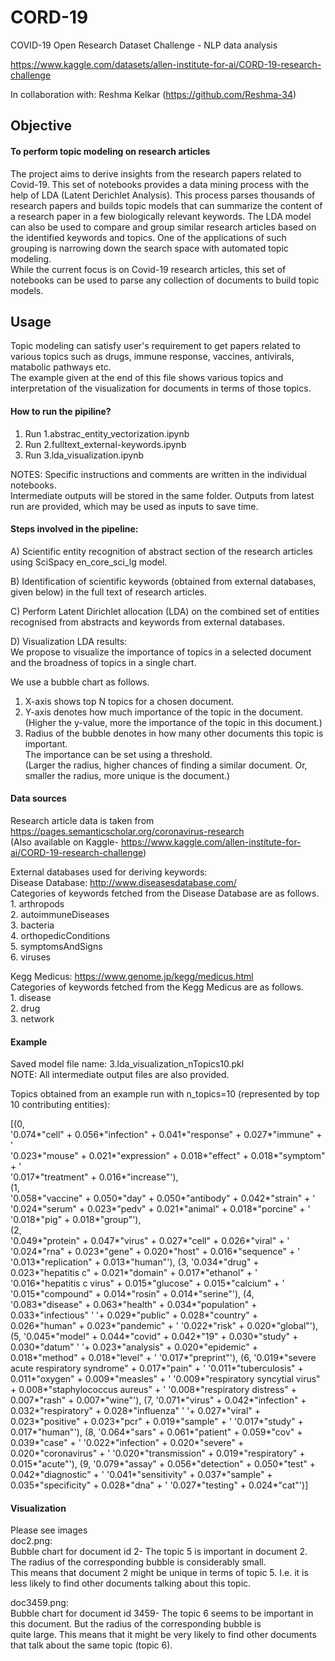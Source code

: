 # CORD-19
COVID-19 Open Research Dataset Challenge - NLP data analysis

https://www.kaggle.com/datasets/allen-institute-for-ai/CORD-19-research-challenge

In collaboration with: Reshma Kelkar (https://github.com/Reshma-34)

## Objective
#### To perform topic modeling on research articles
The project aims to derive insights from the research papers related to Covid-19. This set of notebooks provides a data mining process with the help of LDA (Latent Derichlet Analysis). This process parses thousands of research papers and builds topic models that can summarize the content of a research paper in a few biologically relevant keywords. The LDA model can also be used to compare and group similar research articles based on the identified keywords and topics. One of the applications of such grouping is narrowing down the search space with automated topic modeling.<br>
While the current focus is on Covid-19 research articles, this set of notebooks can be used to parse any collection of documents to build topic models.

## Usage

Topic modeling can satisfy user's requirement to get papers related to various topics such as drugs, immune response, vaccines, antivirals, matabolic pathways etc.<br>
The example given at the end of this file shows various topics and interpretation of the visualization for documents in terms of those topics.

#### How to run the pipiline?
1. Run 1.abstrac_entity_vectorization.ipynb<br>
2. Run 2.fulltext_external-keywords.ipynb<br>
3. Run 3.lda_visualization.ipynb<br>

NOTES:
Specific instructions and comments are written in the individual notebooks.<br>
Intermediate outputs will be stored in the same folder. Outputs from latest run are provided, which may be used as inputs to save time.<br>


#### Steps involved in the pipeline:

A) Scientific entity recognition of abstract section of the research articles using SciSpacy en_core_sci_lg model.<br>

B) Identification of scientific keywords (obtained from external databases, given below) in the full text of research articles.<br>

C) Perform Latent Dirichlet allocation (LDA) on the combined set of entities recognised from abstracts and keywords from external databases.<br>

D) Visualization LDA results:<br>
   We propose to visualize the importance of topics in a selected document and the broadness of topics in a single chart.<br>
   
   We use a bubble chart as follows.<br>

   1. X-axis shows top N topics for a chosen document.<br>
   2. Y-axis denotes how much importance of the topic in the document.<br>
      (Higher the y-value, more the importance of the topic in this document.)<br>
   3. Radius of the bubble denotes in how many other documents this topic is important.<br>
      The importance can be set using a threshold.<br>
      (Larger the radius, higher chances of finding a similar document. Or, smaller the radius, more unique is the document.)<br>

#### Data sources
Research article data is taken from https://pages.semanticscholar.org/coronavirus-research<br>
(Also available on Kaggle- https://www.kaggle.com/allen-institute-for-ai/CORD-19-research-challenge)<br>

External databases used for deriving keywords:<br>
Disease Database: http://www.diseasesdatabase.com/<br>
	Categories of keywords fetched from the Disease Database are as follows.<br>
	1. arthropods<br>
	2. autoimmuneDiseases<br>
	3. bacteria<br>
	4. orthopedicConditions<br>
	5. symptomsAndSigns<br>
	6. viruses<br>

Kegg Medicus: https://www.genome.jp/kegg/medicus.html<br>
	Categories of keywords fetched from the Kegg Medicus are as follows.<br>
	1. disease<br>
	2. drug<br>
	3. network<br>

#### Example
Saved model file name: 3.lda_visualization_nTopics10.pkl<br>
NOTE: All intermediate output files are also provided.<br>

Topics obtained from an example run with n_topics=10 (represented by top 10 contributing entities):<br>

[(0,  
  '0.074*"cell" + 0.056*"infection" + 0.041*"response" + 0.027*"immune" + '  
  '0.023*"mouse" + 0.021*"expression" + 0.018*"effect" + 0.018*"symptom" + '  
  '0.017*"treatment" + 0.016*"increase"'),  
 (1,  
  '0.058*"vaccine" + 0.050*"day" + 0.050*"antibody" + 0.042*"strain" + '  
  '0.024*"serum" + 0.023*"pedv" + 0.021*"animal" + 0.018*"porcine" + '  
  '0.018*"pig" + 0.018*"group"'),  
 (2,  
  '0.049*"protein" + 0.047*"virus" + 0.027*"cell" + 0.026*"viral" + '
  '0.024*"rna" + 0.023*"gene" + 0.020*"host" + 0.016*"sequence" + '
  '0.013*"replication" + 0.013*"human"'),
 (3,
  '0.034*"drug" + 0.023*"hepatitis c" + 0.021*"domain" + 0.017*"ethanol" + '
  '0.016*"hepatitis c virus" + 0.015*"glucose" + 0.015*"calcium" + '
  '0.015*"compound" + 0.014*"rosin" + 0.014*"serine"'),
 (4,
  '0.083*"disease" + 0.063*"health" + 0.034*"population" + 0.033*"infectious" '
  '+ 0.029*"public" + 0.028*"country" + 0.026*"human" + 0.023*"pandemic" + '
  '0.022*"risk" + 0.020*"global"'),
 (5,
  '0.045*"model" + 0.044*"covid" + 0.042*"19" + 0.030*"study" + 0.030*"datum" '
  '+ 0.023*"analysis" + 0.020*"epidemic" + 0.018*"method" + 0.018*"level" + '
  '0.017*"preprint"'),
 (6,
  '0.019*"severe acute respiratory syndrome" + 0.017*"pain" + '
  '0.011*"tuberculosis" + 0.011*"oxygen" + 0.009*"measles" + '
  '0.009*"respiratory syncytial virus" + 0.008*"staphylococcus aureus" + '
  '0.008*"respiratory distress" + 0.007*"rash" + 0.007*"wine"'),
 (7,
  '0.071*"virus" + 0.042*"infection" + 0.032*"respiratory" + 0.028*"influenza" '
  '+ 0.027*"viral" + 0.023*"positive" + 0.023*"pcr" + 0.019*"sample" + '
  '0.017*"study" + 0.017*"human"'),
 (8,
  '0.064*"sars" + 0.061*"patient" + 0.059*"cov" + 0.039*"case" + '
  '0.022*"infection" + 0.020*"severe" + 0.020*"coronavirus" + '
  '0.020*"transmission" + 0.019*"respiratory" + 0.015*"acute"'),
 (9,
  '0.079*"assay" + 0.056*"detection" + 0.050*"test" + 0.042*"diagnostic" + '
  '0.041*"sensitivity" + 0.037*"sample" + 0.035*"specificity" + 0.028*"dna" + '
  '0.027*"testing" + 0.024*"cat"')]

#### Visualization
Please see images<br>
doc2.png:<br>
Bubble chart for document id 2- The topic 5 is important in document 2. The radius of the corresponding bubble is considerably small.<br>
This means that document 2 might be unique in terms of topic 5. I.e. it is less likely to find other documents talking about this topic.<br>

doc3459.png:<br>
Bubble chart for document id 3459- The topic 6 seems to be important in this document. But the radius of the corresponding bubble is<br>
quite large. This means that it might be very likely to find other documents that talk about the same topic (topic 6).<br>


